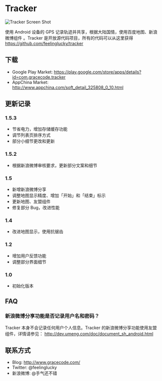 # Tracker

![Tracker Screen Shot](http://files.gracecode.com/2012_07_16/1342425568.png)

使用 Android 设备的 GPS 记录轨迹并共享，根据大陆国情，使用百度地图、新浪微博组件
。Tracker 是开放源代码项目，所有的代码可以从这里获得 https://github.com/feelinglucky/tracker


## 下载

* Google Play Market: https://play.google.com/store/apps/details?id=com.gracecode.tracker
* AppChina Market: http://www.appchina.com/soft_detail_325808_0_10.html



## 更新记录

### 1.5.3

* 节省电力，增加存储缓存功能
* 调节列表页排序方式
* 部分小细节更改和更新

### 1.5.2

* 根据新浪微博审核要求，更新部分文案和细节

### 1.5

* 新增新浪微博分享
* 调整地图显示精度、增加「开始」和「结束」标示
* 更新地图、友盟组件
* 修复部分 Bug，改进性能

### 1.4

* 改进地图显示，使用抗锯齿

### 1.2

* 增加用户反馈功能
* 调整部分界面细节

### 1.0

* 初始化版本


## FAQ

### 新浪微博分享功能是否记录用户名和密码？

Tracker 本身不会记录任何用户个人信息。Tracker 的新浪微博分享功能使用友盟组件，详情请参见： http://dev.umeng.com/doc/document_sh_android.html


## 联系方式

* Blog: http://www.gracecode.com/
* Twitter: @feelinglucky
* 新浪微博: @手气还不错
